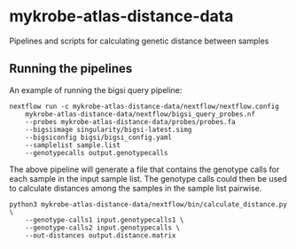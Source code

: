 # mykrobe-atlas-distance-data
Pipelines and scripts for calculating genetic distance between samples

## Running the pipelines
An example of running the bigsi query pipeline:
```shell script
nextflow run -c mykrobe-atlas-distance-data/nextflow/nextflow.config 
    mykrobe-atlas-distance-data/nextflow/bigsi_query_probes.nf 
    --probes mykrobe-atlas-distance-data/probes/probes.fa 
    --bigsiimage singularity/bigsi-latest.simg 
    --bigsiconfig bigsi/bigsi_config.yaml
    --samplelist sample.list
    --genotypecalls output.genotypecalls
```
The above pipeline will generate a file that contains the genotype calls for each sample 
in the input sample list. The genotype calls could then be used to calculate distances
among the samples in the sample list pairwise.
```shell script
python3 mykrobe-atlas-distance-data/nextflow/bin/calculate_distance.py \
    --genotype-calls1 input.genotypecalls1 \
    --genotype-calls2 input.genotypecalls \
    --out-distances output.distance.matrix
```